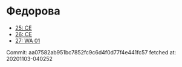 # Федорова
- [25: CE](25.md)
- [26: CE](26.md)
- [27: WA 01](27.md)

Commit: aa07582ab951bc7852fc9c6d4f0d77f4e441fc57
 fetched at: 20201103-040252
